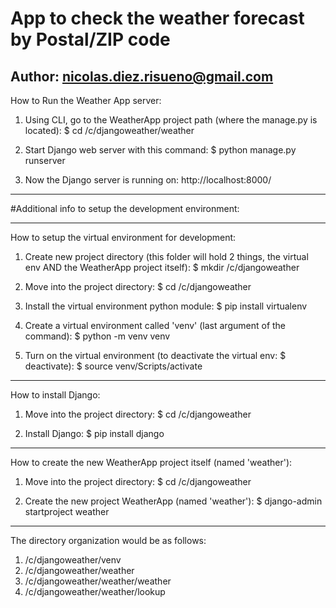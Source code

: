 # App to check the weather forecast by Postal/ZIP code

Author: nicolas.diez.risueno@gmail.com
---------------------------------------------------------

How to Run the Weather App server:

1. Using CLI, go to the WeatherApp project path (where the manage.py is located):
$ cd /c/djangoweather/weather

2. Start Django web server with this command:
$ python manage.py runserver

3. Now the Django server is running on: 
http://localhost:8000/

---------------------------------------------------------

#Additional info to setup the development environment:

---------------------------------------------------------

How to setup the virtual environment for development:

1. Create new project directory (this folder will hold 2 things, the virtual env AND the WeatherApp project itself):
$ mkdir /c/djangoweather

2. Move into the project directory:
$ cd /c/djangoweather

3. Install the virtual environment python module:
$ pip install virtualenv

4. Create a virtual environment called 'venv' (last argument of the command):
$ python -m venv venv  

5. Turn on the virtual environment (to deactivate the virtual env: $ deactivate):
$ source venv/Scripts/activate

---------------------------------------------------------

How to install Django:

1. Move into the project directory:
$ cd /c/djangoweather

2. Install Django:
$ pip install django

---------------------------------------------------------

How to create the new WeatherApp project itself (named 'weather'):

1. Move into the project directory:
$ cd /c/djangoweather

2. Create the new project WeatherApp (named 'weather'): 
$ django-admin startproject weather

---------------------------------------------------------

The directory organization would be as follows:

1. /c/djangoweather/venv
2. /c/djangoweather/weather
3. /c/djangoweather/weather/weather
4. /c/djangoweather/weather/lookup
